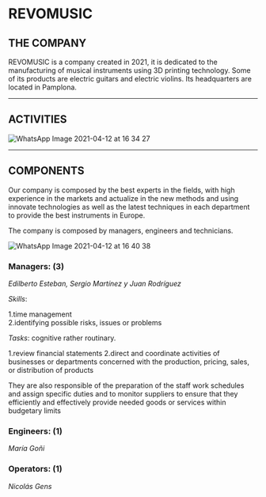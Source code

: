# REVOMUSIC

## THE COMPANY
REVOMUSIC is a company created in 2021, it is dedicated to the manufacturing of musical instruments using 3D printing technology. Some of its products are electric guitars and electric violins. Its headquarters are located in Pamplona. 
***
## ACTIVITIES

![WhatsApp Image 2021-04-12 at 16 34 27](https://user-images.githubusercontent.com/78742466/114412057-0cb88980-9bad-11eb-9138-1ec18c1382a8.jpeg)
***
## COMPONENTS

Our company is composed by the best experts in the fields, with high experience in the markets and actualize in the new methods and using innovate technologies as well as the latest techniques in each department to provide the best instruments in Europe.

The company is composed by managers, engineers and technicians. 

![WhatsApp Image 2021-04-12 at 16 40 38](https://user-images.githubusercontent.com/78742466/114413128-fd860b80-9bad-11eb-9049-6ce91f6169b9.jpeg)


### Managers: (3)

_Edilberto Esteban, Sergio Martínez y Juan Rodríguez_


*Skills*: 

1.time management  
2.identifying possible risks, issues or problems 

*Tasks*: cognitive rather routinary. 

1.review financial statements
2.direct and coordinate activities of businesses or departments concerned with the production, pricing, sales, or distribution of products

They are also responsible of the preparation of the staff work schedules and assign specific duties and to monitor suppliers to ensure that they efficiently and effectively provide needed goods or services within budgetary limits

### Engineers: (1)

_María Goñi_


### Operators: (1)

_Nicolás Gens_
